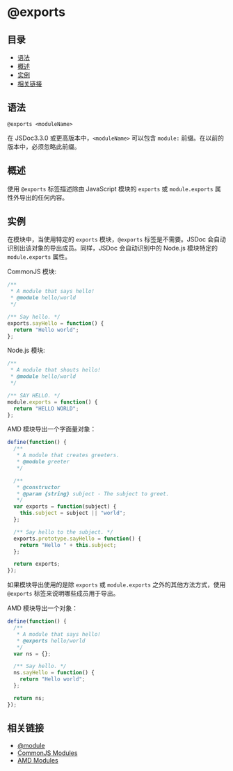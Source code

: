 # @exports

## 目录

- [语法](#语法)
- [概述](#概述)
- [实例](#实例)
- [相关链接](#相关链接)

## 语法

```
@exports <moduleName>
```

在 JSDoc3.3.0 或更高版本中，`<moduleName>` 可以包含 `module:` 前缀。在以前的版本中，必须忽略此前缀。

## 概述

使用 `@exports` 标签描述除由 JavaScript 模块的 `exports` 或 `module.exports` 属性外导出的任何内容。

## 实例

在模块中，当使用特定的 `exports` 模块，`@exports` 标签是不需要。JSDoc 会自动识别出该对象的导出成员。同样，JSDoc 会自动识别中的 Node.js 模块特定的 `module.exports` 属性。

CommonJS 模块:

```javascript
/**
 * A module that says hello!
 * @module hello/world
 */

/** Say hello. */
exports.sayHello = function() {
  return "Hello world";
};
```

Node.js 模块:

```javascript
/**
 * A module that shouts hello!
 * @module hello/world
 */

/** SAY HELLO. */
module.exports = function() {
  return "HELLO WORLD";
};
```

AMD 模块导出一个字面量对象：

```javascript
define(function() {
  /**
   * A module that creates greeters.
   * @module greeter
   */

  /**
   * @constructor
   * @param {string} subject - The subject to greet.
   */
  var exports = function(subject) {
    this.subject = subject || "world";
  };

  /** Say hello to the subject. */
  exports.prototype.sayHello = function() {
    return "Hello " + this.subject;
  };

  return exports;
});
```

如果模块导出使用的是除 `exports` 或 `module.exports` 之外的其他方法方式，使用 `@exports` 标签来说明哪些成员用于导出。

AMD 模块导出一个对象：

```js
define(function() {
  /**
   * A module that says hello!
   * @exports hello/world
   */
  var ns = {};

  /** Say hello. */
  ns.sayHello = function() {
    return "Hello world";
  };

  return ns;
});
```

## 相关链接

- [@module](./tags-module.md)
- [CommonJS Modules](./howto-commonjs-modules.md)
- [AMD Modules](./howto-amd-modules.md)
